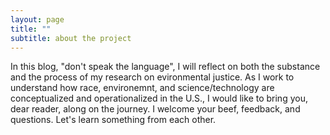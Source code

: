 ```yaml
---
layout: page
title: ""
subtitle: about the project
---
```


In this blog, "don't speak the language", I will reflect on both the substance and the process of my research on evironmental justice.  As I work to understand how race, environemnt, and science/technology are conceptualized and operationalized in the U.S., I would like to bring you, dear reader, along on the journey.  I welcome your beef, feedback, and questions.  Let's learn something from each other.




